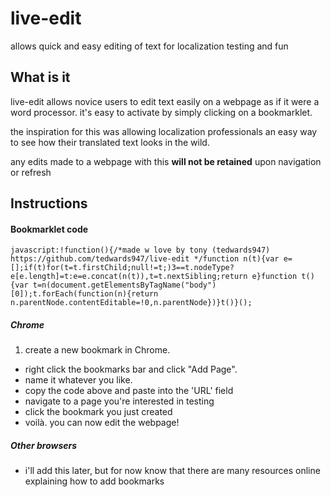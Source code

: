 # live-edit
allows quick and easy editing of text for localization testing and fun

## What is it
live-edit allows novice users to edit text easily on a webpage as if it were a word processor.
it's easy to activate by simply clicking on a bookmarklet.

the inspiration for this was allowing localization professionals an easy way to see how their translated
text looks in the wild.

any edits made to a webpage with this **will not be retained** upon navigation or refresh

## Instructions

#### Bookmarklet code
`
javascript:!function(){/*made w love by tony (tedwards947) https://github.com/tedwards947/live-edit */function n(t){var e=[];if(t)for(t=t.firstChild;null!=t;)3==t.nodeType?e[e.length]=t:e=e.concat(n(t)),t=t.nextSibling;return e}function t(){var t=n(document.getElementsByTagName("body")[0]);t.forEach(function(n){return n.parentNode.contentEditable=!0,n.parentNode})}t()}();
`
##### Chrome
1. create a new bookmark in Chrome.
* right click the bookmarks bar and click "Add Page".
* name it whatever you like. 
* copy the code above and paste into the 'URL' field
* navigate to a page you're interested in testing
* click the bookmark you just created
* voilà. you can now edit the webpage!

##### Other browsers
* i'll add this later, but for now know that there are many resources online explaining how to add bookmarks